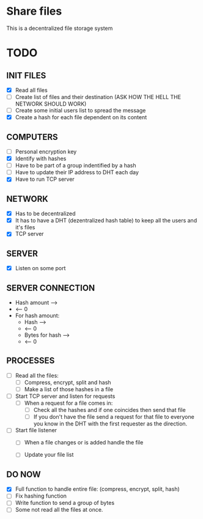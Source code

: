 # Share files
This is a decentralized file storage system


# TODO

INIT FILES
----
  - [x] Read all files
  - [ ] Create list of files and their destination 
  (ASK HOW THE HELL THE NETWORK SHOULD WORK)
  - [ ] Create some initial users list to spread the message
  - [x] Create a hash for each file dependent on its content

COMPUTERS
----
  - [ ] Personal encryption key
  - [x] Identify with hashes
  - [ ] Have to be part of a group indentified by a hash
  - [ ] Have to update their IP address to DHT each day
  - [x] Have to run TCP server

NETWORK
----
  - [x] Has to be decentralized
  - [x] It has to have a DHT 
  (dezentralized hash table) to keep all the users and it's files
  - [x] TCP server

SERVER
----
  - [x] Listen on some port


SERVER CONNECTION
----
  - Hash amount --> 
  - <-- 0
  - For hash amount:
    - Hash --> 
    - <-- 0
    - Bytes for hash --> 
    - <-- 0


PROCESSES
----
  - [ ] Read all the files:
    - [ ] Compress, encrypt, split and hash
    - [ ] Make a list of those hashes in a file
  - [ ] Start TCP server and listen for requests
    - [ ] When a request for a file comes in:
      - [ ] Check all the hashes and if one coincides then send that file
      - [ ] If you don't have the file send a request for 
        that file to everyone you know in the DHT 
        with the first requester as the direction.
  - [ ] Start file listener
    - [ ] When a file changes or is added handle the file
    - [ ] Update your file list


DO NOW
----
  - [x] Full function to handle entire file: 
  (compress, encrypt, split, hash)
  - [ ] Fix hashing function
  - [ ] Write function to send a group of bytes
  - [ ] Some not read all the files at once.
